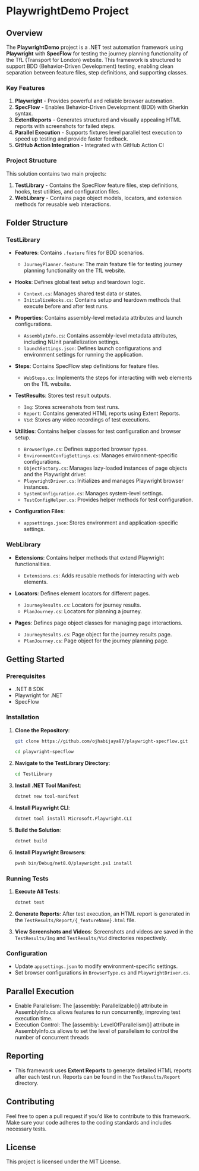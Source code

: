 # PlaywrightDemo Project

## Overview

The **PlaywrightDemo** project is a .NET test automation framework using **Playwright** with **SpecFlow** for testing the journey planning functionality of the TfL (Transport for London) website. This framework is structured to support BDD (Behavior-Driven Development) testing, enabling clean separation between feature files, step definitions, and supporting classes.

### Key Features

1. **Playwright** - Provides powerful and reliable browser automation.
2. **SpecFlow** - Enables Behavior-Driven Development (BDD) with Gherkin syntax.
3. **ExtentReports** - Generates structured and visually appealing HTML reports with screenshots for failed steps.
4. **Parallel Execution** - Supports fixtures level parallel test execution to speed up testing and provide faster feedback.
1. **GitHub Action Integration** - Integrated with GitHub Action CI

### Project Structure

This solution contains two main projects:
1. **TestLibrary** - Contains the SpecFlow feature files, step definitions, hooks, test utilities, and configuration files.
2. **WebLibrary** - Contains page object models, locators, and extension methods for reusable web interactions.

## Folder Structure

### TestLibrary

- **Features**: Contains `.feature` files for BDD scenarios.  
  - `JourneyPlanner.feature`: The main feature file for testing journey planning functionality on the TfL website.
  
- **Hooks**: Defines global test setup and teardown logic.
  - `Context.cs`: Manages shared test data or states.
  - `InitializeHooks.cs`: Contains setup and teardown methods that execute before and after test runs.

- **Properties**: Contains assembly-level metadata attributes and launch configurations.
  - `AssemblyInfo.cs`: Contains assembly-level metadata attributes, including NUnit parallelization settings.
  - `launchSettings.json`: Defines launch configurations and environment settings for running the application.

- **Steps**: Contains SpecFlow step definitions for feature files.
  - `WebSteps.cs`: Implements the steps for interacting with web elements on the TfL website.

- **TestResults**: Stores test result outputs.
  - `Img`: Stores screenshots from test runs.
  - `Report`: Contains generated HTML reports using Extent Reports.
  - `Vid`: Stores any video recordings of test executions.

- **Utilities**: Contains helper classes for test configuration and browser setup.
  - `BrowserType.cs`: Defines supported browser types.
  - `EnvironmentConfigSettings.cs`: Manages environment-specific configurations.
  - `ObjectFactory.cs`: Manages lazy-loaded instances of page objects and the Playwright driver.
  - `PlaywrightDriver.cs`: Initializes and manages Playwright browser instances.
  - `SystemConfiguration.cs`: Manages system-level settings.
  - `TestConfigHelper.cs`: Provides helper methods for test configuration.

- **Configuration Files**:
  - `appsettings.json`: Stores environment and application-specific settings.

### WebLibrary

- **Extensions**: Contains helper methods that extend Playwright functionalities.
  - `Extensions.cs`: Adds reusable methods for interacting with web elements.

- **Locators**: Defines element locators for different pages.
  - `JourneyResults.cs`: Locators for journey results.
  - `PlanJourney.cs`: Locators for planning a journey.

- **Pages**: Defines page object classes for managing page interactions.
  - `JourneyResults.cs`: Page object for the journey results page.
  - `PlanJourney.cs`: Page object for the journey planning page.

## Getting Started

### Prerequisites

- .NET 8 SDK
- Playwright for .NET
- SpecFlow

### Installation

1. **Clone the Repository**:
   ```bash
   git clone https://github.com/ojhabijaya87/playwright-specflow.git
   ```

   ```bash
   cd playwright-specflow
   ```
   
2. **Navigate to the TestLibrary Directory**:
   ```bash
   cd TestLibrary
   ```

3. **Install .NET Tool Manifest**:
   ```bash
   dotnet new tool-manifest
   ```

4. **Install Playwright CLI**:
   ```bash
   dotnet tool install Microsoft.Playwright.CLI
   ```

5. **Build the Solution**:
   ```bash
   dotnet build
   ```

6. **Install Playwright Browsers**:
   ```bash
   pwsh bin/Debug/net8.0/playwright.ps1 install
   ```

### Running Tests

1. **Execute All Tests**:
   ```bash
   dotnet test
   ```

2. **Generate Reports**:
   After test execution, an HTML report is generated in the `TestResults/Report/{_featureName}.html` file.

3. **View Screenshots and Videos**:
   Screenshots and videos are saved in the `TestResults/Img` and `TestResults/Vid` directories respectively.

### Configuration

- Update `appsettings.json` to modify environment-specific settings.
- Set browser configurations in `BrowserType.cs` and `PlaywrightDriver.cs`.

## Parallel Execution

- Enable Parallelism: The [assembly: Parallelizable()] attribute in AssemblyInfo.cs allows features to run concurrently, improving test execution time.
- Execution Control: The [assembly: LevelOfParallelism()] attribute in AssemblyInfo.cs allows to set the level of parallelism to control the number of concurrent threads

## Reporting

- This framework uses **Extent Reports** to generate detailed HTML reports after each test run. Reports can be found in the `TestResults/Report` directory.

## Contributing

Feel free to open a pull request if you'd like to contribute to this framework. Make sure your code adheres to the coding standards and includes necessary tests.

## License

This project is licensed under the MIT License.
